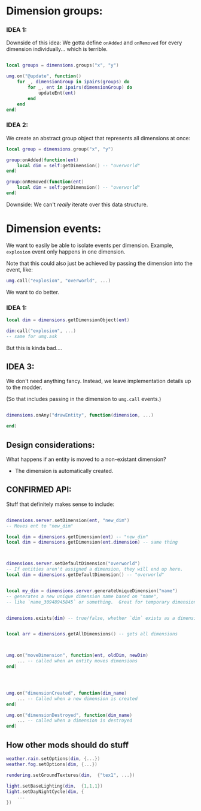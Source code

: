 

# Dimension groups:


### IDEA 1:
Downside of this idea:
We gotta define `onAdded` and `onRemoved` for every dimension
individually... which is terrible.
```lua

local groups = dimensions.groups("x", "y")

umg.on("@update", function()
    for _, dimensionGroup in ipairs(groups) do
        for _, ent in ipairs(dimensionGroup) do
            updateEnt(ent)
        end
    end
end)
```


### IDEA 2:
We create an abstract group object that represents all dimensions at once:
```lua
local group = dimensions.group("x", "y")

group:onAdded(function(ent)
    local dim = self:getDimension() -- "overworld"
end)

group:onRemoved(function(ent)
    local dim = self:getDimension() -- "overworld"
end)
```
Downside: We can't *really* iterate over this data structure.





# Dimension events:
We want to easily be able to isolate events per dimension.
Example, `explosion` event only happens in one dimension.

Note that this could also just be achieved by passing the dimension
into the event, like:
```lua
umg.call("explosion", "overworld", ...)
```
We want to do better.

### IDEA 1:
```lua
local dim = dimensions.getDimensionObject(ent)

dim:call("explosion", ...)
-- same for umg.ask
```
But this is kinda bad....





## IDEA 3:
We don't need anything fancy. Instead, we leave implementation details up
to the modder.

(So that includes passing in the dimension to `umg.call` events.)
```lua

dimensions.onAny("drawEntity", function(dimension, ...)

end)

```






## Design considerations:
What happens if an entity is moved to a non-existant dimension?
- The dimension is automatically created.




## CONFIRMED API:
Stuff that definitely makes sense to include:
```lua

dimensions.server.setDimension(ent, "new_dim")
-- Moves ent to "new_dim"

local dim = dimensions.getDimension(ent) -- "new_dim"
local dim = dimensions.getDimension(ent.dimension) -- same thing



dimensions.server.setDefaultDimension("overworld")
-- If entities aren't assigned a dimension, they will end up here.
local dim = dimensions.getDefaultDimension() -- "overworld"


local my_dim = dimensions.server.generateUniqueDimension("name") 
-- generates a new unique dimension name based on "name",
-- like `name_30948945845` or something.  Great for temporary dimensions.


dimensions.exists(dim) -- true/false, whether `dim` exists as a dimension


local arr = dimensions.getAllDimensions() -- gets all dimensions



umg.on("moveDimension", function(ent, oldDim, newDim)
    ... -- called when an entity moves dimensions
end)




umg.on("dimensionCreated", function(dim_name)
    ... -- Called when a new dimension is created
end)

umg.on("dimensionDestroyed", function(dim_name)
    ... -- called when a dimension is destroyed
end)

```




## How other mods should do stuff
```lua
weather.rain.setOptions(dim, {...})
weather.fog.setOptions(dim, {...})

rendering.setGroundTextures(dim,  {"tex1", ...})

light.setBaseLighting(dim,  {1,1,1})
light.setDayNightCycle(dim, {
    ...
})

```

